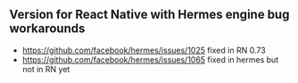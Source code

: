## Version for React Native with Hermes engine bug workarounds
-  https://github.com/facebook/hermes/issues/1025
fixed in RN 0.73
-  https://github.com/facebook/hermes/issues/1065
fixed in hermes but not in RN yet
